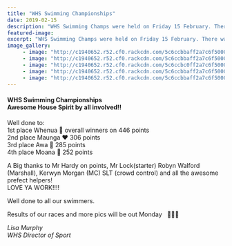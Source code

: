 ```yaml
---
title: "WHS Swimming Championships"
date: 2019-02-15
description: "WHS Swimming Champs were held on Friday 15 February. There was awesome House Spirit by all involved..."
featured-image: 
excerpt: "WHS Swimming Champs were held on Friday 15 February. There was awesome House Spirit by all involved."
image_gallery:
	 - image: "http://c1940652.r52.cf0.rackcdn.com/5c6ccbbaff2a7c6f500003bc/51953761_1194834177332353_2401700898234433536_n.jpg"
	 - image: "http://c1940652.r52.cf0.rackcdn.com/5c6ccbbaff2a7c6f500003bd/52151520_1194834240665680_1026374038441689088_n.jpg"
	 - image: "http://c1940652.r52.cf0.rackcdn.com/5c6ccbc0ff2a7c6f500003c5/52803601_1194834080665696_9167534056097710080_n.jpg"
	 - image: "http://c1940652.r52.cf0.rackcdn.com/5c6ccbbaff2a7c6f500003ba/51882931_1194834063999031_6754180765560340480_n.jpg"
	 - image: "http://c1940652.r52.cf0.rackcdn.com/5c6ccbbaff2a7c6f500003bb/51899563_1194834130665691_2245413583863152640_n.jpg"
---
```


<h4>WHS Swimming Championships<br />Awesome House Spirit by all involved!!</h4>
<p>Well done to:<br />1st place Whenua&nbsp;<span>💚</span>&nbsp;overall winners on 446 points<br />2nd place Maunga&nbsp;<span class="_5mfr"><span class="_6qdm">❤️</span></span>&nbsp;306 points<br />3rd place Awa&nbsp;<span>💙</span>&nbsp;285 points<span class="text_exposed_show"><br />4th place Moana<span>&nbsp;</span><span class="_5mfr"><span class="_6qdm">💛</span></span>&nbsp;252 points</span></p>
<div class="text_exposed_show">
<p>A Big thanks to Mr Hardy on points, Mr Lock(starter) Robyn Walford (Marshall), Kerwyn Morgan (MC) SLT (crowd control) and all the awesome prefect helpers!&nbsp;<br />LOVE YA WORK!!!!</p>
<p>Well done to all our swimmers.</p>
<p>Results of our races and more pics will be out Monday&nbsp; &nbsp;<span class="_5mfr"><span class="_6qdm"></span></span><span class="_5mfr"><span class="_6qdm"></span></span><span class="_5mfr"><span class="_6qdm"></span></span></p>
<p><em>Lisa Murphy</em><br /><em>WHS Director of Sport</em></p>
</div>

